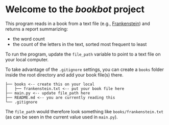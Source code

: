 # Welcome to the *bookbot* project

This program reads in a book from a text file (e.g., [Frankenstein](https://raw.githubusercontent.com/asweigart/codebreaker/master/frankenstein.txt)) and returns a report summarizing: 
- the word count
- the count of the letters in the text, sorted most frequent to least

To run the program, update the `file_path` variable to point to a text file on your local computer. 

To take advantage of the `.gitignore` settings, you can create a `books` folder inside the root directory and add your book file(s) there. 

```
├── books <-- create this on your local
│   ├── frankenstein.txt <-- put your book file here
├── main.py <-- update file_path here
├── README.md <-- you are currently reading this
└── .gitignore
```

The `file_path` would therefore look something like `books/frankenstein.txt` (as can be seen in the current value used in `main.py`).